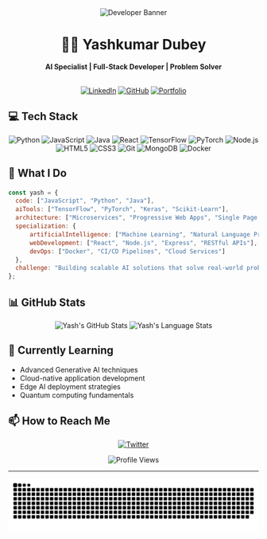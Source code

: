 <!-- Header with Developer Theme -->
<div align="center">
  <img src="https://raw.githubusercontent.com/halfrost/halfrost/master/icons/header_.png" alt="Developer Banner">
</div>

# <div align="center">👨‍💻 Yashkumar Dubey</div>
<div align="center">
  <strong>AI Specialist | Full-Stack Developer | Problem Solver</strong>
</div>

<br>

<div align="center">
  
  [![LinkedIn](https://img.shields.io/badge/LinkedIn-0077B5?style=for-the-badge&logo=linkedin&logoColor=white)](https://linkedin.com/in/yashkumar_dubey)
  [![GitHub](https://img.shields.io/badge/GitHub-100000?style=for-the-badge&logo=github&logoColor=white)](https://github.com/YashAPro1)
  [![Portfolio](https://img.shields.io/badge/Portfolio-1F2937?style=for-the-badge&logo=internetexplorer&logoColor=white)](https://yashkumardubey.onrender.com)
  
</div>

## 💻 Tech Stack

<div align="center">
  
  ![Python](https://img.shields.io/badge/Python-3776AB?style=for-the-badge&logo=python&logoColor=white)
  ![JavaScript](https://img.shields.io/badge/JavaScript-F7DF1E?style=for-the-badge&logo=javascript&logoColor=black)
  ![Java](https://img.shields.io/badge/Java-ED8B00?style=for-the-badge&logo=java&logoColor=white)
  ![React](https://img.shields.io/badge/React-20232A?style=for-the-badge&logo=react&logoColor=61DAFB)
  ![TensorFlow](https://img.shields.io/badge/TensorFlow-FF6F00?style=for-the-badge&logo=tensorflow&logoColor=white)
  ![PyTorch](https://img.shields.io/badge/PyTorch-EE4C2C?style=for-the-badge&logo=pytorch&logoColor=white)
  ![Node.js](https://img.shields.io/badge/Node.js-339933?style=for-the-badge&logo=nodedotjs&logoColor=white)
  ![HTML5](https://img.shields.io/badge/HTML5-E34F26?style=for-the-badge&logo=html5&logoColor=white)
  ![CSS3](https://img.shields.io/badge/CSS3-1572B6?style=for-the-badge&logo=css3&logoColor=white)
  ![Git](https://img.shields.io/badge/Git-F05032?style=for-the-badge&logo=git&logoColor=white)
  ![MongoDB](https://img.shields.io/badge/MongoDB-4EA94B?style=for-the-badge&logo=mongodb&logoColor=white)
  ![Docker](https://img.shields.io/badge/Docker-2CA5E0?style=for-the-badge&logo=docker&logoColor=white)
  
</div>

## 🚀 What I Do

```javascript
const yash = {
  code: ["JavaScript", "Python", "Java"],
  aiTools: ["TensorFlow", "PyTorch", "Keras", "Scikit-Learn"],
  architecture: ["Microservices", "Progressive Web Apps", "Single Page Apps"],
  specialization: {
      artificialIntelligence: ["Machine Learning", "Natural Language Processing", "Computer Vision"],
      webDevelopment: ["React", "Node.js", "Express", "RESTful APIs"],
      devOps: ["Docker", "CI/CD Pipelines", "Cloud Services"]
  },
  challenge: "Building scalable AI solutions that solve real-world problems"
};
```

## 📊 GitHub Stats

<div align="center">
  <img src="https://github-readme-stats.vercel.app/api?username=yashkumardubey&show_icons=true&theme=react&hide_border=true" alt="Yash's GitHub Stats" height="170px">
  <img src="https://github-readme-stats.vercel.app/api/top-langs/?username=yashkumardubey&layout=compact&theme=react&hide_border=true" alt="Yash's Language Stats" height="170px">
</div>


## 🌱 Currently Learning

- Advanced Generative AI techniques
- Cloud-native application development
- Edge AI deployment strategies
- Quantum computing fundamentals

## 📫 How to Reach Me

<div align="center">
  
  [![Twitter](https://img.shields.io/badge/Twitter-1DA1F2?style=for-the-badge&logo=twitter&logoColor=white)](https://twitter.com/yashkumar_dubey)
  
</div>

<div align="center">
  <img src="https://komarev.com/ghpvc/?username=yashkumardubey&style=flat-square&color=blueviolet" alt="Profile Views">
</div>

---

<div align="center">
  <img src="https://raw.githubusercontent.com/Platane/snk/output/github-contribution-grid-snake.svg" alt="Snake animation">
</div>
